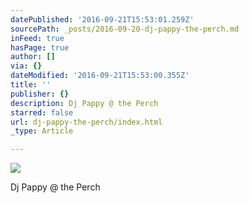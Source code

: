 ```yaml
---
datePublished: '2016-09-21T15:53:01.259Z'
sourcePath: _posts/2016-09-20-dj-pappy-the-perch.md
inFeed: true
hasPage: true
author: []
via: {}
dateModified: '2016-09-21T15:53:00.355Z'
title: ''
publisher: {}
description: Dj Pappy @ the Perch
starred: false
url: dj-pappy-the-perch/index.html
_type: Article

---
```

![](https://the-grid-user-content.s3-us-west-2.amazonaws.com/48f13033-8416-4f43-b630-b04b02dfc9d9.jpg)

Dj Pappy @ the Perch